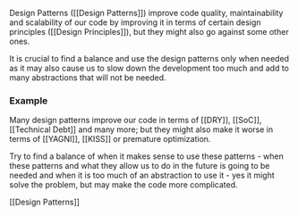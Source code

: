 Design Patterns ([[Design Patterns]]) improve code quality, maintainability and scalability of our code by improving it in terms of certain design principles ([[Design Principles]]), but they might also go against some other ones.

It is crucial to find a balance and use the design patterns only when needed as it may also cause us to slow down the development too much and add to many abstractions that will not be needed.

### Example
Many design patterns improve our code in terms of [[DRY]], [[SoC]], [[Technical Debt]] and many more; but they might also make it worse in terms of [[YAGNI]], [[KISS]] or premature optimization.

Try to find a balance of when it makes sense to use these patterns - when these patterns and what they allow us to do in the future is going to be needed and when it is too much of an abstraction to use it - yes it might solve the problem, but may make the code more complicated.

[[Design Patterns]]